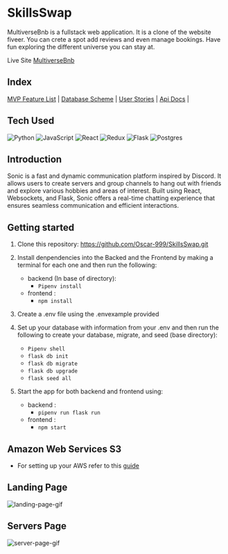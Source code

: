 # SkillsSwap

MultiverseBnb is a fullstack web application. It is a clone of the website fiveer. You can crete a spot add reviews and even manage bookings. Have fun exploring the different universe you can stay at.

Live Site [MultiverseBnb](https://air-bnb-mr42.onrender.com/)

## Index

[MVP Feature List](https://github.com/Oscar-999/SkillsSwap/wiki/Features-List) |
[Database Scheme](https://github.com/Oscar-999/SkillsSwap/wiki/Db-Diagram) |
[User Stories](https://github.com/Oscar-999/SkillsSwap/wiki/User-Stories) |
[Api Docs](https://github.com/Oscar-999/AirBnB/wiki/Api-Documentaion) |

## Tech Used
![Python](https://img.shields.io/badge/python-3670A0?style=for-the-badge&logo=python&logoColor=ffdd54)  ![JavaScript](https://img.shields.io/badge/javascript-%23323330.svg?style=for-the-badge&logo=javascript&logoColor=%23F7DF1E) ![React](https://img.shields.io/badge/react-%2320232a.svg?style=for-the-badge&logo=react&logoColor=%2361DAFB) ![Redux](https://img.shields.io/badge/redux-%23593d88.svg?style=for-the-badge&logo=redux&logoColor=white) ![Flask](https://img.shields.io/badge/flask-%23000.svg?style=for-the-badge&logo=flask&logoColor=white) ![Postgres](https://img.shields.io/badge/postgres-%23316192.svg?style=for-the-badge&logo=postgresql&logoColor=white)

## Introduction

Sonic is a fast and dynamic communication platform inspired by Discord. It allows users to create servers and group channels to hang out with friends and explore various hobbies and areas of interest. Built using React, Websockets, and Flask, Sonic offers a real-time chatting experience that ensures seamless communication and efficient interactions.


## Getting started

1. Clone this repository: https://github.com/Oscar-999/SkillsSwap.git
2. Install denpendencies into the Backed and the Frontend by making a terminal for each one and then run the following:
   * backend (In base of directory):
       * ` Pipenv install `
   * frontend :
       * ` npm install `
3. Create a .env file using the .envexample provided

4. Set up your database with information from your .env and then run the following to create your database, migrate, and seed (base directory):
   * ` Pipenv shell `
   * ` flask db init `
   * ` flask db migrate `
   * ` flask db upgrade `
   * ` flask seed all `
5. Start the app for both backend and frontend using:
   * backend :
       * ` pipenv run flask run `
   * frontend :
       * ` npm start `
## Amazon Web Services S3
   * For setting up your AWS refer to this [guide](https://github.com/jdrichardsappacad/aws-s3-pern-demo)

## Landing Page
![landing-page-gif](https://media.giphy.com/media/v1.Y2lkPTc5MGI3NjExMmdxcDZ6dWZyNmYwMG04NHZtc3JpY2R0N2k0ZmY0MjQwb2llcHltMCZlcD12MV9pbnRlcm5hbF9naWZfYnlfaWQmY3Q9Zw/nIR1bwEAIkNx6XadbN/giphy.gif)

## Servers Page
![server-page-gif](https://media.giphy.com/media/v1.Y2lkPTc5MGI3NjExZTZoMDkzbHJpM25iY3Q2YWJpZTBnM2Qxazhyc2ZkaWJjNGE1cTk4cyZlcD12MV9pbnRlcm5hbF9naWZfYnlfaWQmY3Q9Zw/DhjZTCTcLY9wM1KUDH/giphy.gif)
